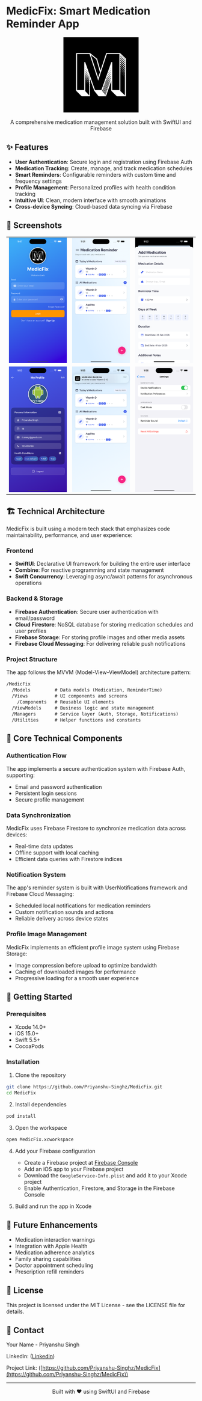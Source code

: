# MedicFix: Smart Medication Reminder App

<p align="center">
  <!-- You'll replace this with your actual app logo -->
  <img src="ScreenShots/playstore.png" alt="MedicFix Logo" width="200">
</p>

<p align="center">
  A comprehensive medication management solution built with SwiftUI and Firebase
</p>

## ✨ Features

- **User Authentication**: Secure login and registration using Firebase Auth
- **Medication Tracking**: Create, manage, and track medication schedules
- **Smart Reminders**: Configurable reminders with custom time and frequency settings
- **Profile Management**: Personalized profiles with health condition tracking
- **Intuitive UI**: Clean, modern interface with smooth animations
- **Cross-device Syncing**: Cloud-based data syncing via Firebase

## 📱 Screenshots

<p align="center">
  <table>
    <tr>
      <!-- Replace these with actual screenshots -->
      <td><img src="ScreenShots/login_screen.png" width="200"></td>
      <td><img src="ScreenShots/medication_list.png" width="200"></td>
      <td><img src="ScreenShots/add_medication.png" width="200"></td>
    </tr>
    <tr>
      <td><img src="ScreenShots/profile.png" width="200"></td>
      <td><img src="ScreenShots/reminders.png" width="200"></td>
      <td><img src="ScreenShots/settings.png" width="200"></td>
    </tr>
  </table>
</p>

## 🏗️ Technical Architecture

MedicFix is built using a modern tech stack that emphasizes code maintainability, performance, and user experience:

### Frontend
- **SwiftUI**: Declarative UI framework for building the entire user interface
- **Combine**: For reactive programming and state management
- **Swift Concurrency**: Leveraging async/await patterns for asynchronous operations

### Backend & Storage
- **Firebase Authentication**: Secure user authentication with email/password
- **Cloud Firestore**: NoSQL database for storing medication schedules and user profiles
- **Firebase Storage**: For storing profile images and other media assets
- **Firebase Cloud Messaging**: For delivering reliable push notifications

### Project Structure

The app follows the MVVM (Model-View-ViewModel) architecture pattern:

```
/MedicFix
  /Models         # Data models (Medication, ReminderTime)
  /Views          # UI components and screens
    /Components   # Reusable UI elements
  /ViewModels     # Business logic and state management
  /Managers       # Service layer (Auth, Storage, Notifications)
  /Utilities      # Helper functions and constants
```

## 🔧 Core Technical Components

### Authentication Flow

The app implements a secure authentication system with Firebase Auth, supporting:
- Email and password authentication
- Persistent login sessions
- Secure profile management

### Data Synchronization

MedicFix uses Firebase Firestore to synchronize medication data across devices:
- Real-time data updates
- Offline support with local caching
- Efficient data queries with Firestore indices

### Notification System

The app's reminder system is built with UserNotifications framework and Firebase Cloud Messaging:
- Scheduled local notifications for medication reminders
- Custom notification sounds and actions
- Reliable delivery across device states

### Profile Image Management

MedicFix implements an efficient profile image system using Firebase Storage:
- Image compression before upload to optimize bandwidth
- Caching of downloaded images for performance
- Progressive loading for a smooth user experience

## 🚀 Getting Started

### Prerequisites

- Xcode 14.0+
- iOS 15.0+
- Swift 5.5+
- CocoaPods

### Installation

1. Clone the repository
```bash
git clone https://github.com/Priyanshu-Singhz/MedicFix.git
cd MedicFix
```

2. Install dependencies
```bash
pod install
```

3. Open the workspace
```bash
open MedicFix.xcworkspace
```

4. Add your Firebase configuration
   - Create a Firebase project at [Firebase Console](https://console.firebase.google.com/)
   - Add an iOS app to your Firebase project
   - Download the `GoogleService-Info.plist` and add it to your Xcode project
   - Enable Authentication, Firestore, and Storage in the Firebase Console

5. Build and run the app in Xcode

## 🔮 Future Enhancements

- Medication interaction warnings
- Integration with Apple Health
- Medication adherence analytics
- Family sharing capabilities
- Doctor appointment scheduling
- Prescription refill reminders

## 📄 License

This project is licensed under the MIT License - see the LICENSE file for details.

## 🤝 Contact

Your Name - Priyanshu Singh

Linkedin: ([Linkedin](https://www.linkedin.com/in/priyanshusingha/))

Project Link: ([https://github.com/Priyanshu-Singhz/MedicFix](https://github.com/Priyanshu-Singhz/MedicFix))

---

<p align="center">
Built with ❤️ using SwiftUI and Firebase
</p>
